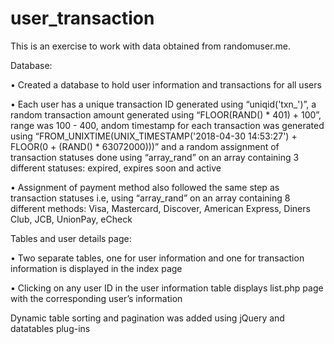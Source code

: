# user_transaction

This is an exercise to work with data obtained from randomuser.me.

Database:

•	Created a database to hold user information and transactions for all users

•	Each user has a unique transaction ID generated using “uniqid('txn_')”, a random transaction amount generated using “FLOOR(RAND() * 401) + 100”, range was 100 - 400, andom timestamp for each transaction was generated using “FROM_UNIXTIME(UNIX_TIMESTAMP('2018-04-30 14:53:27') + FLOOR(0 + (RAND() * 63072000)))” and a random assignment of transaction statuses done using “array_rand” on an array containing 3 different statuses: expired, expires soon and active

•	Assignment of payment method also followed the same step as transaction statuses i.e, using “array_rand” on an array containing 8 different methods: Visa, Mastercard, Discover, American Express, Diners Club, JCB, UnionPay, eCheck

Tables and user details page:

•	Two separate tables, one for user information and one for transaction information is displayed in the index page

•	Clicking on any user ID in the user information table displays list.php page with the corresponding user’s information

Dynamic table sorting and pagination was added using jQuery and datatables plug-ins
